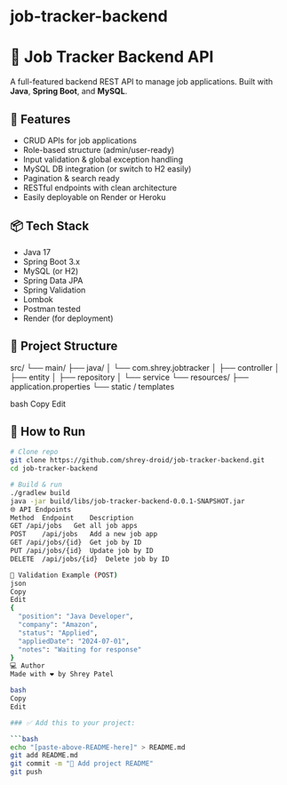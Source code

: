 # job-tracker-backend
# 📂 Job Tracker Backend API

A full-featured backend REST API to manage job applications. Built with **Java**, **Spring Boot**, and **MySQL**.

## 🚀 Features

- CRUD APIs for job applications
- Role-based structure (admin/user-ready)
- Input validation & global exception handling
- MySQL DB integration (or switch to H2 easily)
- Pagination & search ready
- RESTful endpoints with clean architecture
- Easily deployable on Render or Heroku

## 📦 Tech Stack

- Java 17
- Spring Boot 3.x
- MySQL (or H2)
- Spring Data JPA
- Spring Validation
- Lombok
- Postman tested
- Render (for deployment)

## 📁 Project Structure

src/
└── main/
├── java/
│ └── com.shrey.jobtracker
│ ├── controller
│ ├── entity
│ ├── repository
│ └── service
└── resources/
├── application.properties
└── static / templates

bash
Copy
Edit

## 🔧 How to Run

```bash
# Clone repo
git clone https://github.com/shrey-droid/job-tracker-backend.git
cd job-tracker-backend

# Build & run
./gradlew build
java -jar build/libs/job-tracker-backend-0.0.1-SNAPSHOT.jar
🌐 API Endpoints
Method	Endpoint	Description
GET	/api/jobs	Get all job apps
POST	/api/jobs	Add a new job app
GET	/api/jobs/{id}	Get job by ID
PUT	/api/jobs/{id}	Update job by ID
DELETE	/api/jobs/{id}	Delete job by ID

🔐 Validation Example (POST)
json
Copy
Edit
{
  "position": "Java Developer",
  "company": "Amazon",
  "status": "Applied",
  "appliedDate": "2024-07-01",
  "notes": "Waiting for response"
}
💻 Author
Made with ❤️ by Shrey Patel

bash
Copy
Edit

### ✅ Add this to your project:

```bash
echo "[paste-above-README-here]" > README.md
git add README.md
git commit -m "📝 Add project README"
git push